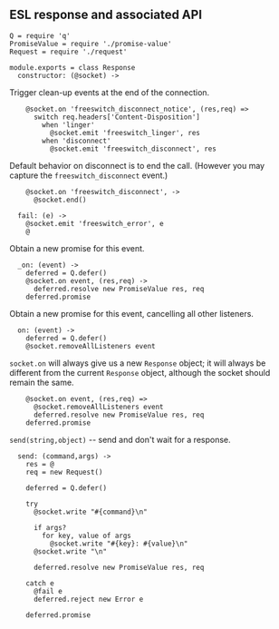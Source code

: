 ESL response and associated API
-------------------------------

    Q = require 'q'
    PromiseValue = require './promise-value'
    Request = require './request'

    module.exports = class Response
      constructor: (@socket) ->

Trigger clean-up events at the end of the connection.

        @socket.on 'freeswitch_disconnect_notice', (res,req) =>
          switch req.headers['Content-Disposition']
            when 'linger'
              @socket.emit 'freeswitch_linger', res
            when 'disconnect'
              @socket.emit 'freeswitch_disconnect', res

Default behavior on disconnect is to end the call.  (However you may capture the `freeswitch_disconnect` event.)

        @socket.on 'freeswitch_disconnect', ->
          @socket.end()

      fail: (e) ->
        @socket.emit 'freeswitch_error', e
        @

Obtain a new promise for this event.

      _on: (event) ->
        deferred = Q.defer()
        @socket.on event, (res,req) ->
          deferred.resolve new PromiseValue res, req
        deferred.promise

Obtain a new promise for this event, cancelling all other listeners.

      on: (event) ->
        deferred = Q.defer()
        @socket.removeAllListeners event

`socket.on` will always give us a new `Response` object; it will always be different from the current `Response` object, although the socket should remain the same.

        @socket.on event, (res,req) =>
          @socket.removeAllListeners event
          deferred.resolve new PromiseValue res, req
        deferred.promise

`send(string,object)` -- send and don't wait for a response.

      send: (command,args) ->
        res = @
        req = new Request()

        deferred = Q.defer()

        try
          @socket.write "#{command}\n"

          if args?
            for key, value of args
              @socket.write "#{key}: #{value}\n"
          @socket.write "\n"

          deferred.resolve new PromiseValue res, req

        catch e
          @fail e
          deferred.reject new Error e

        deferred.promise
